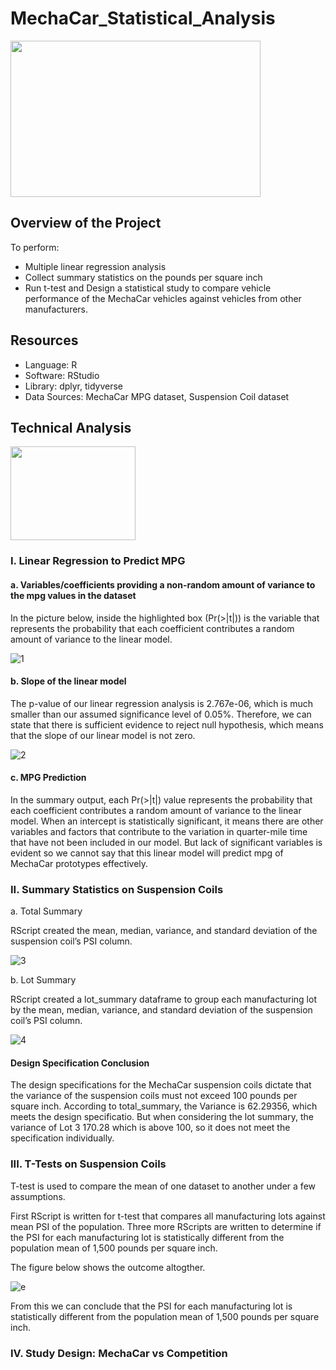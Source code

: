 # MechaCar_Statistical_Analysis

<img src="https://user-images.githubusercontent.com/73450637/107601897-ecdd0780-6bf5-11eb-8d8d-afdae57e3aeb.png" width="400" height="250">

## Overview of the Project

To perform:
* Multiple linear regression analysis
* Collect summary statistics on the pounds per square inch
* Run t-test and Design a statistical study to compare vehicle performance of the MechaCar vehicles against vehicles from other manufacturers.

## Resources

* Language: R
* Software: RStudio
* Library: dplyr, tidyverse
* Data Sources: MechaCar MPG dataset, Suspension Coil dataset

## Technical Analysis

<img src="https://user-images.githubusercontent.com/73450637/107611482-1310a080-6c12-11eb-9fec-7d5b27572496.jpg" width="200" height="150">

### I. Linear Regression to Predict MPG

#### a. Variables/coefficients providing a non-random amount of variance to the mpg values in the dataset

In the picture below, inside the highlighted box (Pr(>|t|)) is the variable that represents the probability that each coefficient contributes a random amount of variance to the linear model.

![1](https://user-images.githubusercontent.com/73450637/107611008-fb84e800-6c10-11eb-8565-6be23d0b15c3.png)

#### b. Slope of the linear model 

The p-value of our linear regression analysis is 2.767e-06, which is much smaller than our assumed significance level of 0.05%. Therefore, we can state that there is sufficient evidence to reject null hypothesis, which means that the slope of our linear model is not zero.

![2](https://user-images.githubusercontent.com/73450637/107612215-bf06bb80-6c13-11eb-8326-c8a8331d97b1.png)

#### c. MPG Prediction

In the summary output, each Pr(>|t|) value represents the probability that each coefficient contributes a random amount of variance to the linear model.  When an intercept is statistically significant, it means there are other variables and factors that contribute to the variation in quarter-mile time that have not been included in our model. But lack of significant variables is evident so we cannot say that this linear model will predict mpg of MechaCar prototypes effectively.

### II. Summary Statistics on Suspension Coils

a. Total Summary

RScript created the mean, median, variance, and standard deviation of the suspension coil’s PSI column.

![3](https://user-images.githubusercontent.com/73450637/107681051-95c64980-6c6c-11eb-9a57-8e43524d1611.png)

b. Lot Summary 

RScript created a lot_summary dataframe to group each manufacturing lot by the mean, median, variance, and standard deviation of the suspension coil’s PSI column.

![4](https://user-images.githubusercontent.com/73450637/107681056-96f77680-6c6c-11eb-99c5-9842c00bbc21.png)

#### Design Specification Conclusion

The design specifications for the MechaCar suspension coils dictate that the variance of the suspension coils must not exceed 100 pounds per square inch. According to total_summary, the Variance is 62.29356, which meets the design specificatio. But when considering the lot summary, the variance of Lot 3 170.28 which is above 100, so it does not meet the specification individually. 

### III. T-Tests on Suspension Coils

T-test is used to compare the mean of one dataset to another under a few assumptions. 

First RScript is written for t-test that compares all manufacturing lots against mean PSI of the population. Three more RScripts are written to determine if the PSI for each manufacturing lot is statistically different from the population mean of 1,500 pounds per square inch.

The figure below shows the outcome altogther. 

![e](https://user-images.githubusercontent.com/73450637/107693347-032da680-6c7c-11eb-909a-ebe54f7631ac.png)

From this we can conclude that the PSI for each manufacturing lot is statistically different from the population mean of 1,500 pounds per square inch.

### IV. Study Design: MechaCar vs Competition
